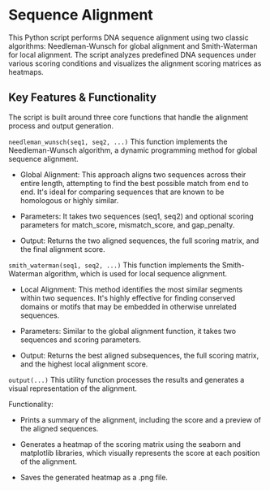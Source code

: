 # Sequence Alignment
This Python script performs DNA sequence alignment using two classic algorithms: Needleman-Wunsch for global alignment and Smith-Waterman for local alignment. The script analyzes predefined DNA sequences under various scoring conditions and visualizes the alignment scoring matrices as heatmaps.

## Key Features & Functionality
The script is built around three core functions that handle the alignment process and output generation.

```needleman_wunsch(seq1, seq2, ...)```
This function implements the Needleman-Wunsch algorithm, a dynamic programming method for global sequence alignment.

- Global Alignment: This approach aligns two sequences across their entire length, attempting to find the best possible match from end to end. It's ideal for comparing sequences that are known to be homologous or highly similar.

- Parameters: It takes two sequences (seq1, seq2) and optional scoring parameters for match_score, mismatch_score, and gap_penalty.

- Output: Returns the two aligned sequences, the full scoring matrix, and the final alignment score.

```smith_waterman(seq1, seq2, ...)```
This function implements the Smith-Waterman algorithm, which is used for local sequence alignment.

- Local Alignment: This method identifies the most similar segments within two sequences. It's highly effective for finding conserved domains or motifs that may be embedded in otherwise unrelated sequences.

- Parameters: Similar to the global alignment function, it takes two sequences and scoring parameters.

- Output: Returns the best aligned subsequences, the full scoring matrix, and the highest local alignment score.

```output(...)```
This utility function processes the results and generates a visual representation of the alignment.

Functionality:

- Prints a summary of the alignment, including the score and a preview of the aligned sequences.

- Generates a heatmap of the scoring matrix using the seaborn and matplotlib libraries, which visually represents the score at each position of the alignment.

- Saves the generated heatmap as a .png file.